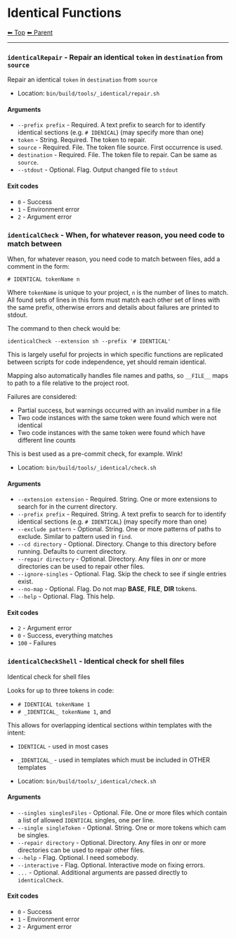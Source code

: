# Identical Functions

<!-- TEMPLATE header 2 -->
[⬅ Top](index.md) [⬅ Parent ](../index.md)
<hr />

### `identicalRepair` - Repair an identical `token` in `destination` from `source`

Repair an identical `token` in `destination` from `source`

- Location: `bin/build/tools/_identical/repair.sh`

#### Arguments

- `--prefix prefix` - Required. A text prefix to search for to identify identical sections (e.g. `# IDENICAL`) (may specify more than one)
- `token` - String. Required. The token to repair.
- `source` - Required. File. The token file source. First occurrence is used.
- `destination` - Required. File. The token file to repair. Can be same as `source`.
- `--stdout` - Optional. Flag. Output changed file to `stdout`

#### Exit codes

- `0` - Success
- `1` - Environment error
- `2` - Argument error
### `identicalCheck` - When, for whatever reason, you need code to match between

When, for whatever reason, you need code to match between files, add a comment in the form:

    # IDENTICAL tokenName n

Where `tokenName` is unique to your project, `n` is the number of lines to match. All found sets of lines in this form
must match each other set of lines with the same prefix, otherwise errors and details about failures are printed to stdout.

The command to then check would be:

    identicalCheck --extension sh --prefix '# IDENTICAL'

This is largely useful for projects in which specific functions are replicated between scripts for code independence, yet
should remain identical.

Mapping also automatically handles file names and paths, so `__FILE__` maps to path to a file relative to the project root.

Failures are considered:

- Partial success, but warnings occurred with an invalid number in a file
- Two code instances with the same token were found which were not identical
- Two code instances with the same token were found which have different line counts

This is best used as a pre-commit check, for example. Wink!

- Location: `bin/build/tools/_identical/check.sh`

#### Arguments

- `--extension extension` - Required. String. One or more extensions to search for in the current directory.
- `--prefix prefix` - Required. String. A text prefix to search for to identify identical sections (e.g. `# IDENTICAL`) (may specify more than one)
- `--exclude pattern` - Optional. String. One or more patterns of paths to exclude. Similar to pattern used in `find`.
- `--cd directory` - Optional. Directory. Change to this directory before running. Defaults to current directory.
- `--repair directory` - Optional. Directory. Any files in onr or more directories can be used to repair other files.
- `--ignore-singles` - Optional. Flag. Skip the check to see if single entries exist.
- `--no-map` - Optional. Flag. Do not map __BASE__, __FILE__, __DIR__ tokens.
- `--help` - Optional. Flag. This help.

#### Exit codes

- `2` - Argument error
- `0` - Success, everything matches
- `100` - Failures
### `identicalCheckShell` - Identical check for shell files

Identical check for shell files

Looks for up to three tokens in code:

- `# IDENTICAL tokenName 1`
- `# _IDENTICAL_ tokenName 1`, and

This allows for overlapping identical sections within templates with the intent:

- `IDENTICAL` - used in most cases
- `_IDENTICAL_` - used in templates which must be included in OTHER templates

- Location: `bin/build/tools/_identical/check.sh`

#### Arguments

- `--singles singlesFiles` - Optional. File. One or more files which contain a list of allowed `IDENTICAL` singles, one per line.
- `--single singleToken` - Optional. String. One or more tokens which cam be singles.
- `--repair directory` - Optional. Directory. Any files in onr or more directories can be used to repair other files.
- `--help` - Flag. Optional. I need somebody.
- `--interactive` - Flag. Optional. Interactive mode on fixing errors.
- `...` - Optional. Additional arguments are passed directly to `identicalCheck`.

#### Exit codes

- `0` - Success
- `1` - Environment error
- `2` - Argument error
